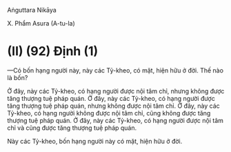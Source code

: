 Aṅguttara Nikāya

X. Phẩm Asura (A-tu-la)

# (II) (92) Ðịnh (1)

—Có bốn hạng người này, này các Tỷ-kheo, có mặt, hiện hữu ở đời. Thế nào là bốn?

Ở đây, này các Tỷ-kheo, có hạng người được nội tâm chỉ, nhưng không được tăng thượng tuệ pháp quán. Ở đây, này các Tỷ-kheo, có hạng người được tăng thượng tuệ pháp quán, nhưng không được nội tâm chỉ. Ở đây, này các Tỷ-kheo, có hạng người không được nội tâm chỉ, cũng không được tăng thượng tuệ pháp quán. Ở đây, này các Tỷ-kheo, có hạng người được nội tâm chỉ và cũng được tăng thượng tuệ pháp quán.

Này các Tỷ-kheo, bốn hạng người này có mặt, hiện hữu ở đời.

